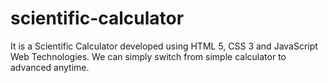 # scientific-calculator
It is a Scientific Calculator developed using HTML 5, CSS 3 and JavaScript Web Technologies. We can simply switch from simple calculator to advanced anytime.
